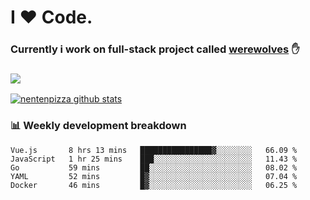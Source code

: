 # I ❤️ Code.
### Currently i work on full-stack project called [werewolves](https://github.com/nentenpizza/werewolves-backend) ✋

### ![](http://img.shields.io/badge/Go-language-blue?style=for-the-badge&logo=appveyor)
[![nentenpizza github stats](https://github-readme-stats.vercel.app/api?username=nentenpizza&count_private=true)](https://github.com/anuraghazra/github-readme-stats)

### 📊 Weekly development breakdown

<!--START_SECTION:waka-->
```text
Vue.js       8 hrs 13 mins   ████████████████▓░░░░░░░░   66.09 % 
JavaScript   1 hr 25 mins    ███░░░░░░░░░░░░░░░░░░░░░░   11.43 % 
Go           59 mins         ██░░░░░░░░░░░░░░░░░░░░░░░   08.02 % 
YAML         52 mins         █▓░░░░░░░░░░░░░░░░░░░░░░░   07.04 % 
Docker       46 mins         █▓░░░░░░░░░░░░░░░░░░░░░░░   06.25 % 
```
<!--END_SECTION:waka-->

